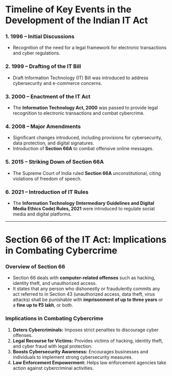 # Timeline of Key Events in the Development of the Indian IT Act

### 1. **1996** – Initial Discussions
   - Recognition of the need for a legal framework for electronic transactions and cyber regulations.

### 2. **1999** – Drafting of the IT Bill
   - Draft Information Technology (IT) Bill was introduced to address cybersecurity and e-commerce concerns.

### 3. **2000** – Enactment of the IT Act
   - The **Information Technology Act, 2000** was passed to provide legal recognition to electronic transactions and combat cybercrime.

### 4. **2008** – Major Amendments
   - Significant changes introduced, including provisions for cybersecurity, data protection, and digital signatures.
   - Introduction of **Section 66A** to combat offensive online messages.

### 5. **2015** – Striking Down of Section 66A
   - The Supreme Court of India ruled **Section 66A** unconstitutional, citing violations of freedom of speech.

### 6. **2021** – Introduction of IT Rules
   - The **Information Technology (Intermediary Guidelines and Digital Media Ethics Code) Rules, 2021** were introduced to regulate social media and digital platforms.

---

# Section 66 of the IT Act: Implications in Combating Cybercrime

### **Overview of Section 66**
- Section 66 deals with **computer-related offenses** such as hacking, identity theft, and unauthorized access.
- It states that any person who dishonestly or fraudulently commits any act referred to in Section 43 (unauthorized access, data theft, virus attacks) shall be punishable with **imprisonment of up to three years** or a **fine up to ₹5 lakh**, or both.

### **Implications in Combating Cybercrime**
1. **Deters Cybercriminals:** Imposes strict penalties to discourage cyber offenses.
2. **Legal Recourse for Victims:** Provides victims of hacking, identity theft, and cyber fraud with legal protection.
3. **Boosts Cybersecurity Awareness:** Encourages businesses and individuals to implement strong cybersecurity measures.
4. **Law Enforcement Empowerment:** Helps law enforcement agencies take action against cybercriminal activities.